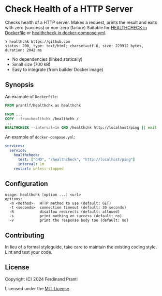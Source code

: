 # Check Health of a HTTP Server

Checks health of a HTTP server. Makes a request, prints the result and exits with zero (success) or non-zero (failure) Suitable for [HEALTHCHECK in Dockerfile] or [healthcheck in docker-compose.yml].

```
❯ healthchk https://github.com
status: 200, type: text/html; charset=utf-8, size: 229912 bytes, duration: 2042 ms
```

* No dependencies (linked statically)
* Small size (700 kB)
* Easy to integrate (from builder Docker image)

## Synopsis

An example of `Dockerfile`:

```Dockerfile
FROM prantlf/healthchk as healthchk

FROM ...
COPY --from=healthchk /healthchk /
...
HEALTHCHECK --interval=1m CMD /healthchk http://localhost/ping || exit 1
```

An example of `docker-compose.yml`:

```yml
services:
  service:
    healthcheck:
      test: ["CMD", "/healthcheck", "http://localhost/ping"]
      interval: 1m
    restart: unless-stopped
```

## Configuration

```
usage: healthchk [option ...] <url>
options:
  -m <method>   HTTP method to use (default: GET)
  -t <seconds>  connection timeout (default: 30 seconds)
  -R            disallow redirects (default: allowed)
  -s            print nothing on success (default: no)
  -v            print the response body too (default: no)
```

## Contributing

In lieu of a formal styleguide, take care to maintain the existing coding style. Lint and test your code.

## License

Copyright (C) 2024 Ferdinand Prantl

Licensed under the [MIT License].

[MIT License]: http://en.wikipedia.org/wiki/MIT_License
[HEALTHCHECK in Dockerfile]: https://docs.docker.com/reference/dockerfile/#healthcheck
[healthcheck in docker-compose.yml]: https://docs.docker.com/compose/compose-file/05-services/#healthcheck